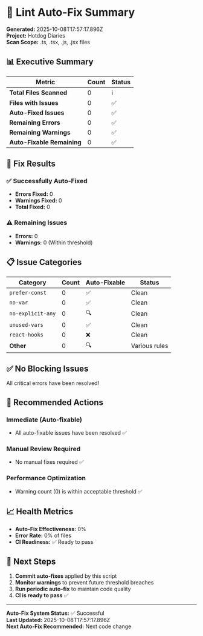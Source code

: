 # 🔧 Lint Auto-Fix Summary

**Generated:** 2025-10-08T17:57:17.896Z  
**Project:** Hotdog Diaries  
**Scan Scope:** .ts, .tsx, .js, .jsx files

## 📊 Executive Summary

| Metric | Count | Status |
|--------|--------|--------|
| **Total Files Scanned** | 0 | ℹ️ |
| **Files with Issues** | 0 | ✅ |
| **Auto-Fixed Issues** | 0 | ✅ |
| **Remaining Errors** | 0 | ✅ |
| **Remaining Warnings** | 0 | ✅ |
| **Auto-Fixable Remaining** | 0 | ✅ |

## 🎯 Fix Results

### ✅ Successfully Auto-Fixed
- **Errors Fixed:** 0
- **Warnings Fixed:** 0
- **Total Fixed:** 0

### ⚠️ Remaining Issues
- **Errors:** 0 
- **Warnings:** 0 (Within threshold)

## 📋 Issue Categories

| Category | Count | Auto-Fixable | Status |
|----------|--------|---------------|---------|
| `prefer-const` | 0 | ✅ | Clean |
| `no-var` | 0 | ✅ | Clean |
| `no-explicit-any` | 0 | 🔍 | Clean |
| `unused-vars` | 0 | ✅ | Clean |
| `react-hooks` | 0 | ❌ | Clean |
| **Other** | 0 | 🔍 | Various rules |

## ✅ No Blocking Issues

All critical errors have been resolved!

## 🔧 Recommended Actions

### Immediate (Auto-fixable)
- All auto-fixable issues have been resolved ✅

### Manual Review Required
- No manual fixes required ✅

### Performance Optimization
- Warning count (0) is within acceptable threshold ✅

## 📈 Health Metrics

- **Auto-Fix Effectiveness:** 0%
- **Error Rate:** 0% of files
- **CI Readiness:** ✅ Ready to pass

## 🚀 Next Steps


1. **Commit auto-fixes** applied by this script
2. **Monitor warnings** to prevent future threshold breaches  
3. **Run periodic auto-fix** to maintain code quality
4. **CI is ready to pass** ✅


---

**Auto-Fix System Status:** ✅ Successful  
**Last Updated:** 2025-10-08T17:57:17.896Z  
**Next Auto-Fix Recommended:** Next code change
